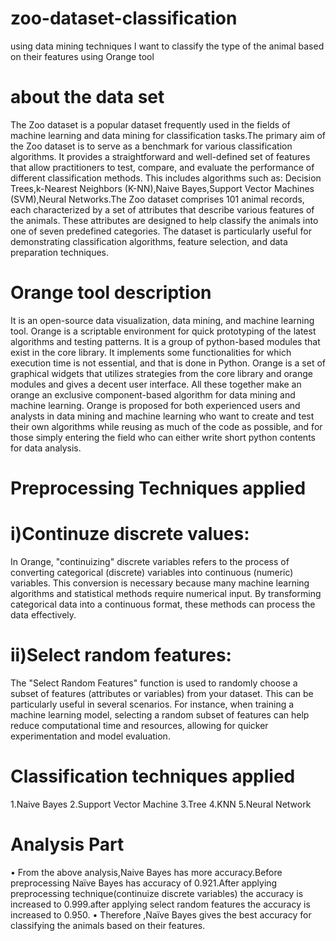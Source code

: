 # zoo-dataset-classification
using data mining techniques I want to classify the type of the animal based on their features using Orange tool

# about the data set
The Zoo dataset is a popular dataset frequently used in the fields of machine learning and 	data 	mining for classification tasks.The primary aim of the Zoo dataset is to serve as a benchmark for various classification 	algorithms. It provides a straightforward and well-defined set of features 	that allow practitioners to 	test, compare, and evaluate the performance of different classification methods. This includes 	algorithms such as: Decision Trees,k-Nearest Neighbors (K-NN),Naive Bayes,Support Vector 	Machines (SVM),Neural Networks.The Zoo 	dataset comprises 101 animal records, each 	characterized by a set of attributes that describe 	various features of the animals. These attributes are designed to help classify the animals into one of 	seven predefined categories. The dataset is particularly useful for demonstrating classification 	algorithms, feature selection, and data preparation techniques.

# Orange  tool description

It is an open-source data visualization, data mining, and machine learning tool. Orange is a 	scriptable  environment for quick prototyping of the latest algorithms and testing patterns. It is a group 	of python-based modules that exist in the core library. It implements some functionalities for which 	execution time is not essential, and that is done in Python.
Orange is a set of graphical widgets that utilizes strategies from the core library and orange modules and gives a decent user interface. All these together make an orange an exclusive component-based algorithm for data mining and machine learning. Orange is proposed for both experienced users and analysts in data mining and machine learning who want to create and test their own algorithms while reusing as much of the code as possible, and for those simply entering the field who can either write short python contents for data analysis.

# Preprocessing Techniques applied

# i)Continuze  discrete values: 
In Orange, "continuizing" discrete variables refers to the process of converting categorical (discrete) variables into continuous (numeric) variables. This conversion is necessary because many machine learning algorithms and statistical methods require numerical input. By transforming categorical data into a continuous format, these methods can process the data effectively. 
# ii)Select random features:
The "Select Random Features" function is used to randomly choose a subset of features (attributes or variables) from your dataset. This can be particularly useful in several scenarios. For instance, when training a machine learning model, selecting a random subset of features can help reduce computational time and resources, allowing for quicker experimentation and model evaluation. 

# Classification techniques applied
1.Naive Bayes
2.Support Vector Machine
3.Tree
4.KNN
5.Neural Network

# Analysis Part
•	From the above analysis,Naive Bayes has more accuracy.Before preprocessing Naïve Bayes has accuracy of 0.921.After applying preprocessing technique(continuize discrete variables) the accuracy is increased to 0.999.after applying select random features the accuracy is increased to 0.950.
•	Therefore ,Naïve Bayes gives the best accuracy for classifying the animals based on their features.

  

